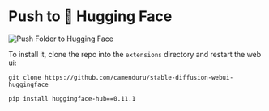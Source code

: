 # Push to 🤗 Hugging Face

![Push Folder to Hugging Face](https://user-images.githubusercontent.com/54370274/216768707-4efb8a30-6826-409e-8bf1-6e74fc26fdab.jpg)

To install it, clone the repo into the `extensions` directory and restart the web ui:

`git clone https://github.com/camenduru/stable-diffusion-webui-huggingface`

`pip install huggingface-hub==0.11.1`
